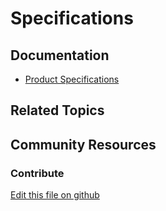 # Specifications

## Documentation

* [Product Specifications](https://learn.liferay.com/w/commerce/product-management/creating-and-managing-products/products/specifications)

## Related Topics


## Community Resources


### Contribute

[Edit this file on github](https://github.com/olafk/controlpanel-documentation-docs/blob/master/md/74en/com_liferay_commerce_product_options_web_internal_portlet_CPSpecificationOptionsPortlet.md)
